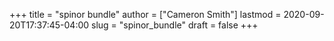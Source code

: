 +++
title = "spinor bundle"
author = ["Cameron Smith"]
lastmod = 2020-09-20T17:37:45-04:00
slug = "spinor_bundle"
draft = false
+++
